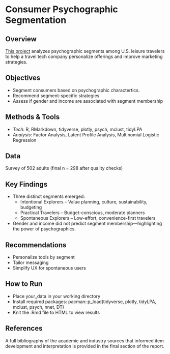 
# Consumer Psychographic Segmentation

## Overview

[This project](https://wondimuahmed.github.io/psychographic_segmentation/) analyzes psychographic segments among U.S. leisure
travelers to help a travel tech company personalize offerings and
improve marketing strategies.

## Objectives

- Segment consumers based on psychographic charactertics.
- Recommend segment-specific strategies
- Assess if gender and income are associated with segment membership

## Methods & Tools

- *Tech*: R, RMarkdown, tidyverse, plotly, psych, mclust, tidyLPA
- *Analysis*: Factor Analysis, Latent Profile Analysis, Multinomial
  Logistic Regression

## Data

Survey of 502 adults (final n = 298 after quality checks)

## Key Findings

- Three distinct segments emerged:
  - Intentional Explorers – Value planning, culture, sustainability,
    budgeting
  - Practical Travelers – Budget-conscious, moderate planners
  - Spontaneous Explorers – Low-effort, convenience-first travelers
- Gender and income did not predict segment membership—highlighting the
  power of psychographics.

## Recommendations

- Personalize tools by segment
- Tailor messaging
- Simplify UX for spontaneous users

## How to Run

- Place your_data in your working directory
- Install required packages: pacman::p_load(tidyverse, plotly, tidyLPA,
  mclust, psych, nnet, DT)
- Knit the .Rmd file to HTML to view results

## References

A full bibliography of the academic and industry sources that informed
item development and interpretation is provided in the final section of
the report.
